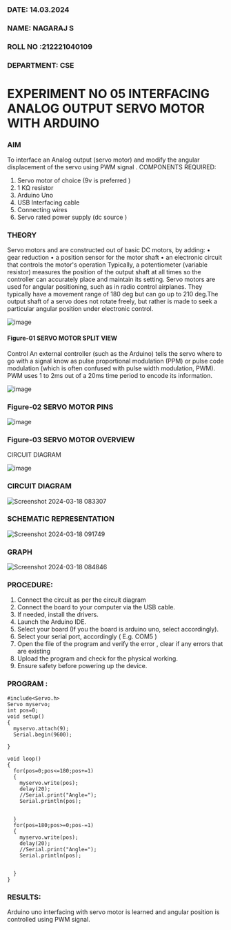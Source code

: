 ###  DATE: 14.03.2024
###  NAME: NAGARAJ S
###  ROLL NO :212221040109
###  DEPARTMENT: CSE


# EXPERIMENT NO 05 INTERFACING ANALOG OUTPUT SERVO MOTOR WITH ARDUINO

### AIM
To interface an Analog output (servo motor) and modify the angular displacement of the servo using PWM signal .
COMPONENTS REQUIRED:
1.	Servo motor of choice (9v is preferred )
2.	1 KΩ resistor 
3.	Arduino Uno 
4.	USB Interfacing cable 
5.	Connecting wires 
6.	Servo rated power supply (dc source )


### THEORY
Servo motors and are constructed out of basic DC motors, by adding:
•	 gear reduction
•	 a position sensor for the motor shaft
•	 an electronic circuit that controls the motor's operation
Typically, a potentiometer (variable resistor) measures the position of the output shaft at all times so the controller can accurately place and maintain its setting.
Servo motors are used for angular positioning, such as in radio control airplanes.  They typically have a movement range of 180 deg but can go up to 210 deg.The output shaft of a servo does not rotate freely, but rather is made to seek a particular angular position under electronic control. 


![image](https://user-images.githubusercontent.com/36288975/163544439-1f477927-fcd4-42f0-9ce4-c863fdbf1210.png)



#### Figure-01 SERVO MOTOR SPLIT VIEW 
Control 
An external controller (such as the Arduino) tells the servo where to go with a signal know as pulse proportional modulation (PPM) or pulse code modulation (which is often confused with pulse width modulation, PWM). PWM uses 1 to 2ms out of a 20ms time period to encode its information.
 
 
 ![image](https://user-images.githubusercontent.com/36288975/163544482-3027136f-7135-4f3d-a23f-8dc2fe04194d.png)

### Figure-02 SERVO MOTOR PINS

 ![image](https://user-images.githubusercontent.com/36288975/163544513-ca497421-e6ba-4f91-871f-5cfba77f22a8.png)


### Figure-03 SERVO MOTOR OVERVIEW 

 


 





CIRCUIT DIAGRAM
 
 
 ![image](https://user-images.githubusercontent.com/36288975/163544618-6eb8a7b5-7f1a-428a-8d9f-fd899b145efb.png)

### CIRCUIT DIAGRAM
![Screenshot 2024-03-18 083307](https://github.com/nagaraj6618/EXPERIMENT-NO--05-INTERFACING-ANALOG-OUTPUT-SERVO-MOTOR-WITH-ARDUINO-/assets/127173574/2972e20d-2700-48b0-858d-060e630b4b9d)
### SCHEMATIC REPRESENTATION
![Screenshot 2024-03-18 091749](https://github.com/nagaraj6618/EXPERIMENT-NO--05-INTERFACING-ANALOG-OUTPUT-SERVO-MOTOR-WITH-ARDUINO-/assets/127173574/d388a122-d935-4461-8d9b-45e722367f3e)
### GRAPH
![Screenshot 2024-03-18 084846](https://github.com/nagaraj6618/EXPERIMENT-NO--05-INTERFACING-ANALOG-OUTPUT-SERVO-MOTOR-WITH-ARDUINO-/assets/127173574/b8bcbf98-bf9f-436b-99ea-37660eb7b90c)


### PROCEDURE:
1.	Connect the circuit as per the circuit diagram 
2.	Connect the board to your computer via the USB cable.
3.	If needed, install the drivers.
4.	Launch the Arduino IDE.
5.	Select your board (If you the board is arduino uno, select accordingly).
6.	Select your serial port, accordingly ( E.g. COM5 )
7.	Open the file of the program  and verify the error , clear if any errors that are existing 
8.	Upload the program and check for the physical working. 
9.	Ensure safety before powering up the device.


### PROGRAM :
```
#include<Servo.h>
Servo myservo;
int pos=0;
void setup()
{
  myservo.attach(9);
  Serial.begin(9600);

}

void loop()
{
  for(pos=0;pos<=180;pos+=1)
  {
    myservo.write(pos);
    delay(20);
    //Serial.print("Angle=");
    Serial.println(pos);
    
    
  }
  for(pos=180;pos>=0;pos-=1)
  {
    myservo.write(pos);
    delay(20);
    //Serial.print("Angle=");
    Serial.println(pos);
    
    
  }
}
```
 









### RESULTS: 
Arduino uno interfacing with servo motor is learned and angular position is controlled using PWM signal.
